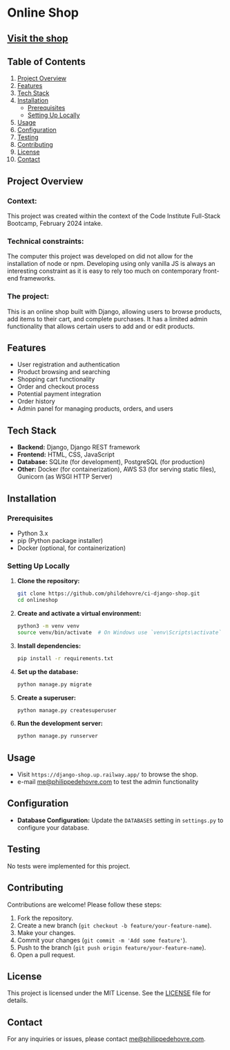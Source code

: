 # Online Shop
## [Visit the shop](https://django-shop.up.railway.app/)

## Table of Contents

1. [Project Overview](#project-overview)
2. [Features](#features)
3. [Tech Stack](#tech-stack)
4. [Installation](#installation)
    - [Prerequisites](#prerequisites)
    - [Setting Up Locally](#setting-up-locally)
5. [Usage](#usage)
6. [Configuration](#configuration)
7. [Testing](#testing)
8. [Contributing](#contributing)
9. [License](#license)
10. [Contact](#contact)

## Project Overview

### Context:
This project was created within the context of the Code Institute Full-Stack Bootcamp, February 2024 intake.

### Technical constraints:

The computer this project was developed on did not allow for the installation of node or npm. 
Developing using only vanilla JS is always an interesting constraint as it is easy to rely too much on contemporary front-end frameworks.

### The project:

This is an online shop built with Django, allowing users to browse products, add items to their cart, and complete purchases. It has a limited admin functionality that allows certain users to add and or edit products.

## Features

- User registration and authentication
- Product browsing and searching
- Shopping cart functionality
- Order and checkout process
- Potential payment integration
- Order history
- Admin panel for managing products, orders, and users

## Tech Stack

- **Backend:** Django, Django REST framework
- **Frontend:** HTML, CSS, JavaScript
- **Database:** SQLite (for development), PostgreSQL (for production)
- **Other:** Docker (for containerization), AWS S3 (for serving static files), Gunicorn (as WSGI HTTP Server)

## Installation

### Prerequisites

- Python 3.x
- pip (Python package installer)
- Docker (optional, for containerization)

### Setting Up Locally

1. **Clone the repository:**

    ```bash
    git clone https://github.com/phildehovre/ci-django-shop.git
    cd onlineshop
    ```

2. **Create and activate a virtual environment:**

    ```bash
    python3 -m venv venv
    source venv/bin/activate  # On Windows use `venv\Scripts\activate`
    ```

3. **Install dependencies:**

    ```bash
    pip install -r requirements.txt
    ```

4. **Set up the database:**

    ```bash
    python manage.py migrate
    ```

5. **Create a superuser:**

    ```bash
    python manage.py createsuperuser
    ```

6. **Run the development server:**

    ```bash
    python manage.py runserver
    ```

## Usage

- Visit `https://django-shop.up.railway.app/` to browse the shop.
- e-mail [me@philippedehovre.com](mailto:me@philippedehovre.com) to test the admin functionality

## Configuration

- **Database Configuration:** Update the `DATABASES` setting in `settings.py` to configure your database.

## Testing

No tests were implemented for this project.

## Contributing

Contributions are welcome! Please follow these steps:

1. Fork the repository.
2. Create a new branch (`git checkout -b feature/your-feature-name`).
3. Make your changes.
4. Commit your changes (`git commit -m 'Add some feature'`).
5. Push to the branch (`git push origin feature/your-feature-name`).
6. Open a pull request.

## License

This project is licensed under the MIT License. See the [LICENSE](LICENSE) file for details.

## Contact

For any inquiries or issues, please contact [me@philippedehovre.com](mailto:me@philippedehovre.com).

